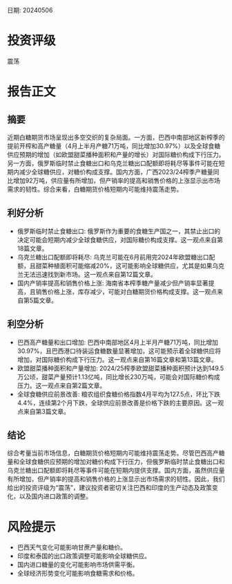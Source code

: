 
日期: 20240506

# 投资评级

震荡

# 报告正文

## 摘要

近期白糖期货市场呈现出多空交织的复杂局面。一方面，巴西中南部地区新榨季的提前开榨和高产糖量（4月上半月产糖71万吨，同比增加30.97%）以及全球食糖供应预期的增加（如欧盟甜菜播种面积和产量的增长）对国际糖价构成下行压力。另一方面，俄罗斯临时禁止食糖出口和乌克兰糖出口配额即将耗尽等事件可能在短期内减少全球糖供应，对糖价构成支撑。国内方面，广西2023/24榨季产糖量同比增加92万吨，供应量有所增加，但产销率的提高和销售价格的上涨显示出市场需求的韧性。综合来看，白糖期货价格短期内可能维持震荡走势。

## 利好分析

* 俄罗斯临时禁止食糖出口: 俄罗斯作为重要的食糖生产国之一，其禁止出口的决定可能会短期内减少全球食糖供应，对国际糖价构成支撑。这一观点来自第18篇文章。
* 乌克兰糖出口配额即将耗尽: 乌克兰可能在6月前用完2024年欧盟糖出口配额，且甜菜种植面积可能缩减20%，这可能影响全球糖供应，尤其是如果乌克兰无法迅速找到新市场。这一观点来自第12篇文章。
* 国内产销率提高和销售价格上涨: 海南省本榨季糖产量减少但产销率显著提高，且销售价格上涨，库存减少，可能对白糖期货价格构成支撑。这一观点来自第5篇文章。

## 利空分析

* 巴西高产糖量和出口增加: 巴西中南部地区4月上半月产糖71万吨，同比增加30.97%，且巴西港口待装运食糖数量显著增加，这可能预示着全球糖供应将增加，对国际糖价构成下行压力。这一观点来自第16篇文章和第13篇文章。
* 欧盟甜菜播种面积和产量增加: 2024/25榨季欧盟甜菜播种面积预计达到149.5万公顷，甜菜产量预计1.13亿吨，同比增长230万吨，可能会对国际糖价构成压力。这一观点来自第2篇文章。
* 全球食糖供应前景改善: 粮农组织食糖价格指数4月平均为127.5点，环比下跌4.4%，连续第2个月下跌，全球供应前景改善是价格下跌的主要原因。这一观点来自第3篇文章。

## 结论

综合考量当前市场信息，白糖期货价格短期内可能维持震荡走势。尽管巴西高产糖量和全球食糖供应预期的增加对糖价构成下行压力，但俄罗斯临时禁止食糖出口和乌克兰糖出口配额即将耗尽等事件可能在短期内提供支撑。国内方面，虽然供应量有所增加，但产销率的提高和销售价格的上涨显示出市场需求的韧性。因此，我们给出的投资评级为“震荡”，建议投资者密切关注巴西和印度的生产动态及政策变化，以及国内进口政策的调整。

# 风险提示

* 巴西天气变化可能影响甘蔗产量和糖价。
* 印度和泰国的出口政策调整可能影响全球糖供应。
* 国内进口糖量的变化可能影响市场供需平衡。
* 全球经济形势变化可能影响食糖需求和价格。

